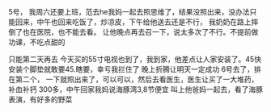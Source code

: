 5号， 我周六还要上班，范去he我妈一起去照思维了，结果没照出来，没办法只能回来，中午也回来吃饭了，炒凉皮，下午给他送去还是不行， 我奶奶在路上摔倒了也在医院，也不能去看。
让他晚点再去召一下，说太多次了不行。不提前做功课，不吃点甜的

只能第二天再去
今天买的55寸电视也到了，我到家，他差点让人家安装了。45快安装个脚垫就敢要45.瞎要，幸亏我拦住了
晚上折腾让明天一定成功
6号去了，排在第二个， 一下就照出来了，可以可以，然后去看医生，医生让买了一大堆药，补血补钙 300多，中午回家我妈说海豚湾3,8节便宜
叫上他爸妈一起去，看了海豚表演，有好多的野菜

